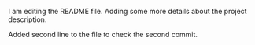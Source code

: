 
I am editing the README file. Adding some more details about the project description.

Added second line to the file to check the second commit.
